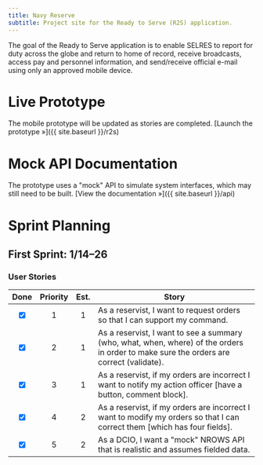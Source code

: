 ```yaml
---
title: Navy Reserve
subtitle: Project site for the Ready to Serve (R2S) application.
---
```


The goal of the Ready to Serve application is to enable SELRES to report for duty across the globe and return to home of record, receive broadcasts, access pay and personnel information, and send/receive official e-mail using only an approved mobile device.

# Live Prototype

The mobile prototype will be updated as stories are completed.
[Launch the prototype »]({{ site.baseurl }}/r2s)

# Mock API Documentation

The prototype uses a "mock" API to simulate system interfaces, which may still need to be built.
[View the documentation »]({{ site.baseurl }}/api)

# Sprint Planning

## First Sprint: 1/14–26

### User Stories

Done                            | Priority | Est. | Story
:-----------------------------: | :------: | :--: | -----
<input type="checkbox" checked> | 1        | 1    | As a reservist, I want to request orders so that I can support my command.
<input type="checkbox" checked> | 2        | 1    | As a reservist, I want to see a summary (who, what, when, where) of the orders in order to make sure the orders are correct (validate).
<input type="checkbox" checked> | 3        | 1    | As a reservist, if my orders are incorrect I want to notify my action officer [have a button, comment block].
<input type="checkbox" checked> | 4        | 2    | As a reservist, if my orders are incorrect I want to modify my orders so that I can correct them [which has four fields].
<input type="checkbox" checked> | 5        | 2    | As a DCIO, I want a "mock" NROWS API that is realistic and assumes fielded data.
